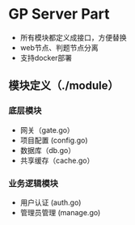 # GP Server Part

+ 所有模块都定义成接口，方便替换
+ web节点、判题节点分离
+ 支持docker部署

## 模块定义（./module）

### 底层模块
+ 网关（gate.go）
+ 项目配置 (config.go)
+ 数据库（db.go）
+ 共享缓存（cache.go）

### 业务逻辑模块
+ 用户认证 (auth.go)
+ 管理员管理 (manage.go)



